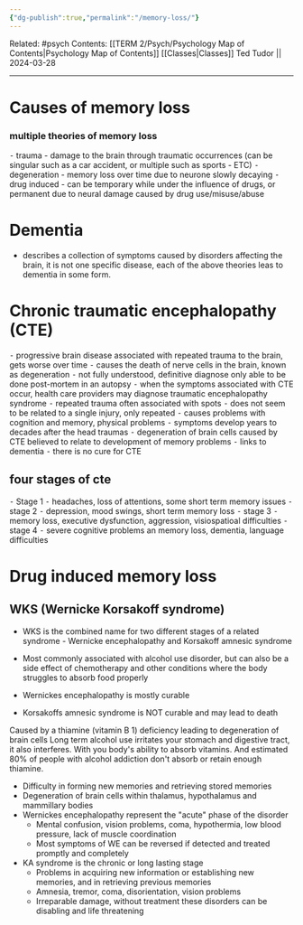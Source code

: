 ```yaml
---
{"dg-publish":true,"permalink":"/memory-loss/"}
---
```


Related: #psych
Contents: [[TERM 2/Psych/Psychology Map of Contents\|Psychology Map of Contents]]
[[Classes\|Classes]]
Ted Tudor || 2024-03-28
***
# Causes of memory loss 
### multiple theories of memory loss
⁃	trauma - damage to the brain through traumatic occurrences (can be singular such as a car accident, or multiple such as sports - ETC)
⁃	degeneration - memory loss over time due to neurone slowly decaying 
⁃	drug induced - can be temporary while under the influence of drugs, or permanent due to neural damage caused by drug use/misuse/abuse

# Dementia
- describes a collection of symptoms caused by disorders affecting the brain, it is not one specific disease, each of the above theories leas to dementia in some form. 

# Chronic traumatic encephalopathy (CTE)
⁃	progressive brain disease associated with repeated trauma to the brain, gets worse over time 
⁃	causes the death of nerve cells in the brain, known as degeneration 
⁃	not fully understood, definitive diagnose only able to be done post-mortem in an autopsy 
⁃	when the symptoms associated with CTE occur, health care providers may diagnose traumatic encephalopathy syndrome 
⁃	repeated trauma often associated with spots
⁃	does not seem to be related to a single injury, only repeated 
⁃	causes problems with cognition and memory, physical problems 
⁃	symptoms develop years to decades after the head traumas 
⁃	degeneration of brain cells caused by CTE believed to relate to development of memory problems 
⁃	links to dementia 
⁃	there is no cure for CTE

## four stages of cte 
⁃	Stage 1 
⁃	headaches, loss of attentions, some short term memory issues 
⁃	stage 2 
⁃	depression, mood swings, short term memory loss 
⁃	stage 3 
⁃	memory loss, executive dysfunction, aggression, visiospatioal difficulties 
⁃	stage 4 
⁃	severe cognitive problems an memory loss, dementia, language difficulties 

# Drug induced memory loss 
## WKS (Wernicke Korsakoff syndrome)
- WKS is the combined name for two different stages of a related syndrome - Wernicke encephalopathy and Korsakoff amnesic syndrome 

- Most commonly associated with alcohol use disorder, but can also be a side effect of chemotherapy and other conditions where the body struggles to absorb food properly 
- Wernickes encephalopathy is mostly curable 
- Korsakoffs amnesic syndrome is NOT curable and may lead to death 

Caused by a thiamine (vitamin B 1) deficiency leading to degeneration of brain cells 
	Long term alcohol use irritates your stomach and digestive tract, it also interferes. With you body's ability to absorb vitamins. And estimated 80% of people with alcohol addiction don't absorb or retain enough thiamine. 

- Difficulty in forming new memories and retrieving stored memories 
- Degeneration of brain cells within thalamus, hypothalamus and mammillary bodies 
- Wernickes encephalopathy represent the "acute" phase of the disorder 
	- Mental confusion, vision problems, coma, hypothermia, low blood pressure, lack of muscle coordination 
	- Most symptoms of WE can be reversed if detected and treated promptly and completely 
- KA syndrome is the chronic or long lasting stage 
	- Problems in acquiring new information or establishing new memories, and in retrieving previous memories 
	- Amnesia, tremor, coma, disorientation, vision problems 
	- Irreparable damage, without treatment these disorders can be disabling and life threatening 
